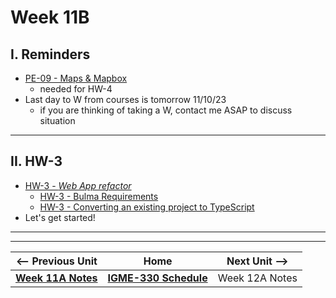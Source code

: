 # Week 11B

## I. Reminders
- [PE-09 - Maps & Mapbox](../pe/pe-09.md)
  - needed for HW-4
- Last day to W from courses is tomorrow 11/10/23
  - if you are thinking of taking a W, contact me ASAP to discuss situation

---

## II. HW-3

- [HW-3 - *Web App refactor*](../hw/hw-3.md)
  - [HW-3 - Bulma Requirements](../hw/hw3-bulma-requirements.md)
  - [HW-3 - Converting an existing project to TypeScript](../hw/hw3-typescript-notes.md)
- Let's get started!

---
---


| <-- Previous Unit | Home | Next Unit -->
| --- | --- | --- 
| [**Week 11A Notes**](11A.md)  |  [**IGME-330 Schedule**](../schedule.md) | Week 12A Notes

